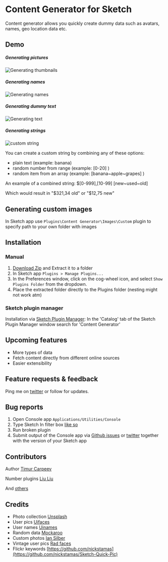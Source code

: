 Content Generator for Sketch
============================

Content generator allows you quickly create dummy data such as avatars, names, geo location data etc.

## Demo
##### Generating pictures

![Generating thumbnails](https://raw.githubusercontent.com/timuric/Content-generator-for-sketch-app/master/tutorial/userpics.gif)

##### Generating names

![Generating names](https://raw.githubusercontent.com/timuric/Content-generator-for-sketch-app/master/tutorial/names.gif)

##### Generating dummy text

![Generating text](https://raw.githubusercontent.com/timuric/Content-generator-for-sketch-app/master/tutorial/lorem.gif)

##### Generating strings
![custom string](https://cloud.githubusercontent.com/assets/5709624/8092928/c18d6d76-0fbd-11e5-962d-417165cc1a2d.gif)

You can create a custom string by combining any of these options:
- plain text (example: banana)
- random number from range (example: [0-20] )
- random item from an array (example: [banana\~apple\~grapes] )

An example of a combined string: $[0-999],[10-99] [new\~used\~old]

Which would result in "$321,34 old" or "$12,75 new"


## Generating custom images
In Sketch app use  `Plugins\Content Generator\Images\Custom` plugin to specify path to your own folder with images


## Installation
### Manual
1. [Download Zip](https://github.com/timuric/Content-generator-sketch-plugin/archive/master.zip) and Extract it to a folder
2. In Sketch app `Plugins > Manage Plugins...`
3. In the Preferences window, click on the cog-wheel icon, and select `Show Plugins Folder` from the dropdown.
4. Place the extracted folder directly to the Plugins folder (nesting might not work atm)

### Sketch plugin manager
Installation via [Sketch Plugin Manager](https://mludowise.github.io/Sketch-Plugin-Manager/):
In the 'Catalog' tab of the Sketch Plugin Manager window search for 'Content Generator'

## Upcoming features
* More types of data
* Fetch content directly from different online sources
* Easier extensibility

## Feature requests & feedback
Ping me on [twitter](http://twitter.com/timur_carpeev) or follow for updates.

## Bug reports
1. Open Console app `Applications/Utilities/Console`
2. Type Sketch In filter box [like so](https://raw.githubusercontent.com/timuric/Content-generator-sketch-plugin/master/tutorial/console.png)
3. Run broken plugin
4. Submit output of the Console app via [Github issues](https://github.com/timuric/Content-generator-sketch-plugin/issues) or [twitter](http://twitter.com/timur_carpeev) together with the version of your Sketch app


## Contributors
Author [Timur Carpeev](https://twitter.com/timur_carpeev)

Number plugins [Liu Liu](https://twitter.com/auxdesigner)

And [others](https://github.com/timuric/Content-generator-sketch-plugin/graphs/contributors)

## Credits
* Photo collection [Unsplash](http://unsplash.com/)
* User pics [Uifaces](http://uifaces.com/)
* User names [Uinames](http://uinames.com/)
* Random data [Mockaroo](http://mockaroo.com/)
* Custom photos [Ian Silber](https://github.com/iansilber/sketch-image-replace)
* Vintage user pics [Rad faces](http://www.radfaces.com/)
* Flickr keywords [https://github.com/nickstamas](https://github.com/nickstamas/Sketch-Quick-Pic)

